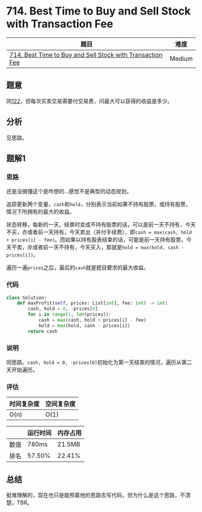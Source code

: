 # 714. Best Time to Buy and Sell Stock with Transaction Fee

| 题目 | 难度 |
| ---- | ---- |
| [714. Best Time to Buy and Sell Stock with Transaction Fee](https://leetcode.com/problems/best-time-to-buy-and-sell-stock-with-transaction-fee/) | Medium |

## 题意

同[122](122.md)，但每次买卖交易需要付交易费，问最大可以获得的收益是多少。

## 分析

见思路。

## 题解1

### 思路

还是没搞懂这个是咋想的...感觉不是典型的动态规划。

追踪更新两个变量，`cash`和`hold`，分别表示当前如果不持有股票，或持有股票，情况下所拥有的最大的收益。

状态转移，每新的一天，结束时变成不持有股票的话，可以是前一天不持有，今天不买，亦或者前一天持有，今天卖出（并付手续费），即`cash = max(cash, hold + prices[i] - fee)`。而如果以持有股表结束的话，可能是前一天持有股票，今天不卖，亦或者前一天不持有，今天买入，那就是`hold = max(hold, cash - prices[i])`。

遍历一遍`prices`之后，最后的`cash`就是题目要求的最大收益。

### 代码

```python
class Solution:
    def maxProfit(self, prices: List[int], fee: int) -> int:
        cash, hold = 0, -prices[0]
        for i in range(1, len(prices)):
            cash = max(cash, hold + prices[i] - fee)
            hold = max(hold, cash - prices[i])
        return cash
```

### 说明

同思路。`cash, hold = 0, -prices[0]`初始化为第一天结束的情况，遍历从第二天开始遍历。

### 评估

| 时间复杂度 | 空间复杂度 |
| ---- | ---- |
| O(n) | O(1) |

| | 运行时间 | 内存占用 |
| ---- | ---- | ---- |
| 数值 | 780ms | 21.5MB |
| 排名 | 57.50% | 22.41% |

## 总结

挺难理解的，现在也只是能照着他的思路去写代码，但为什么是这个思路，不清楚。TBR。
